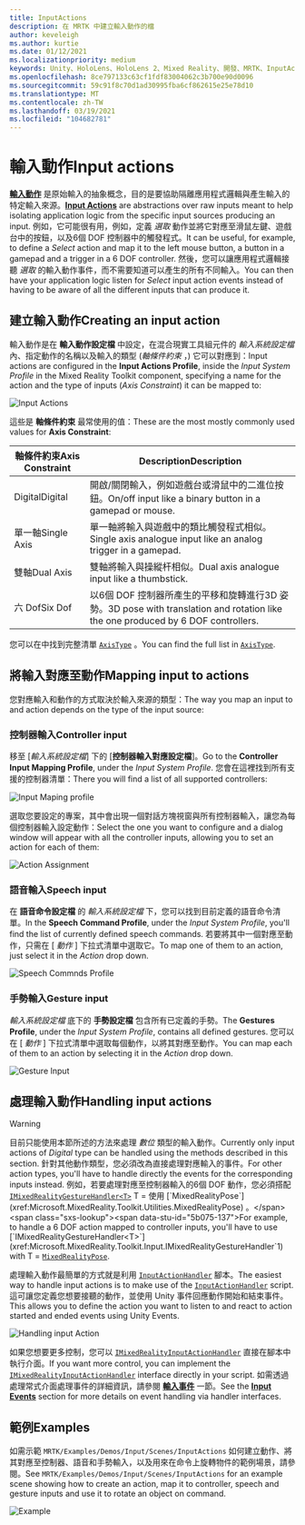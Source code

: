 ```yaml
---
title: InputActions
description: 在 MRTK 中建立輸入動作的檔
author: keveleigh
ms.author: kurtie
ms.date: 01/12/2021
ms.localizationpriority: medium
keywords: Unity、HoloLens、HoloLens 2、Mixed Reality、開發、MRTK、InputActions、
ms.openlocfilehash: 8ce797133c63cf1fdf83004062c3b700e90d0096
ms.sourcegitcommit: 59c91f8c70d1ad30995fba6cf862615e25e78d10
ms.translationtype: MT
ms.contentlocale: zh-TW
ms.lasthandoff: 03/19/2021
ms.locfileid: "104682781"
---
```

# <a name="input-actions"></a><span data-ttu-id="5b075-104">輸入動作</span><span class="sxs-lookup"><span data-stu-id="5b075-104">Input actions</span></span>

<span data-ttu-id="5b075-105">[**輸入動作**](InputActions.md) 是原始輸入的抽象概念，目的是要協助隔離應用程式邏輯與產生輸入的特定輸入來源。</span><span class="sxs-lookup"><span data-stu-id="5b075-105">[**Input Actions**](InputActions.md) are abstractions over raw inputs meant to help isolating application logic from the specific input sources producing an input.</span></span> <span data-ttu-id="5b075-106">例如，它可能很有用，例如，定義 *選取* 動作並將它對應至滑鼠左鍵、遊戲台中的按鈕，以及6個 DOF 控制器中的觸發程式。</span><span class="sxs-lookup"><span data-stu-id="5b075-106">It can be useful, for example, to define a *Select* action and map it to the left mouse button, a button in a gamepad and a trigger in a 6 DOF controller.</span></span> <span data-ttu-id="5b075-107">然後，您可以讓應用程式邏輯接聽 *選取* 的輸入動作事件，而不需要知道可以產生的所有不同輸入。</span><span class="sxs-lookup"><span data-stu-id="5b075-107">You can then have your application logic listen for *Select* input action events instead of having to be aware of all the different inputs that can produce it.</span></span>

## <a name="creating-an-input-action"></a><span data-ttu-id="5b075-108">建立輸入動作</span><span class="sxs-lookup"><span data-stu-id="5b075-108">Creating an input action</span></span>

<span data-ttu-id="5b075-109">輸入動作是在 **輸入動作設定檔** 中設定，在混合現實工具組元件的 *輸入系統設定檔* 內、指定動作的名稱以及輸入的類型 (*軸條件約束* ，) 它可以對應到：</span><span class="sxs-lookup"><span data-stu-id="5b075-109">Input actions are configured in the **Input Actions Profile**, inside the *Input System Profile* in the Mixed Reality Toolkit component, specifying a name for the action and the type of inputs (*Axis Constraint*) it can be mapped to:</span></span>

<img src="../Images/Input/InputActions.png" style="max-width:100%;" alt="Input Actions">

<span data-ttu-id="5b075-110">這些是 **軸條件約束** 最常使用的值：</span><span class="sxs-lookup"><span data-stu-id="5b075-110">These are the most mostly commonly used values for **Axis Constraint**:</span></span>

<span data-ttu-id="5b075-111">軸條件約束</span><span class="sxs-lookup"><span data-stu-id="5b075-111">Axis Constraint</span></span> | <span data-ttu-id="5b075-112">Description</span><span class="sxs-lookup"><span data-stu-id="5b075-112">Description</span></span>
--- | ---
<span data-ttu-id="5b075-113">Digital</span><span class="sxs-lookup"><span data-stu-id="5b075-113">Digital</span></span> | <span data-ttu-id="5b075-114">開啟/關閉輸入，例如遊戲台或滑鼠中的二進位按鈕。</span><span class="sxs-lookup"><span data-stu-id="5b075-114">On/off input like a binary button in a gamepad or mouse.</span></span>
<span data-ttu-id="5b075-115">單一軸</span><span class="sxs-lookup"><span data-stu-id="5b075-115">Single Axis</span></span> | <span data-ttu-id="5b075-116">單一軸將輸入與遊戲中的類比觸發程式相似。</span><span class="sxs-lookup"><span data-stu-id="5b075-116">Single axis analogue input like an analog trigger in a gamepad.</span></span>
<span data-ttu-id="5b075-117">雙軸</span><span class="sxs-lookup"><span data-stu-id="5b075-117">Dual Axis</span></span> | <span data-ttu-id="5b075-118">雙軸將輸入與操縱杆相似。</span><span class="sxs-lookup"><span data-stu-id="5b075-118">Dual axis analogue input like a thumbstick.</span></span>
<span data-ttu-id="5b075-119">六 Dof</span><span class="sxs-lookup"><span data-stu-id="5b075-119">Six Dof</span></span> | <span data-ttu-id="5b075-120">以6個 DOF 控制器所產生的平移和旋轉進行3D 姿勢。</span><span class="sxs-lookup"><span data-stu-id="5b075-120">3D pose with translation and rotation like the one produced by 6 DOF controllers.</span></span>

<span data-ttu-id="5b075-121">您可以在中找到完整清單 [`AxisType`](xref:Microsoft.MixedReality.Toolkit.Utilities.AxisType) 。</span><span class="sxs-lookup"><span data-stu-id="5b075-121">You can find the full list in [`AxisType`](xref:Microsoft.MixedReality.Toolkit.Utilities.AxisType).</span></span>

## <a name="mapping-input-to-actions"></a><span data-ttu-id="5b075-122">將輸入對應至動作</span><span class="sxs-lookup"><span data-stu-id="5b075-122">Mapping input to actions</span></span>

<span data-ttu-id="5b075-123">您對應輸入和動作的方式取決於輸入來源的類型：</span><span class="sxs-lookup"><span data-stu-id="5b075-123">The way you map an input to and action depends on the type of the input source:</span></span>

### <a name="controller-input"></a><span data-ttu-id="5b075-124">控制器輸入</span><span class="sxs-lookup"><span data-stu-id="5b075-124">Controller input</span></span>

<span data-ttu-id="5b075-125">移至 [*輸入系統設定檔*] 下的 [**控制器輸入對應設定檔**]。</span><span class="sxs-lookup"><span data-stu-id="5b075-125">Go to the **Controller Input Mapping Profile**, under the *Input System Profile*.</span></span> <span data-ttu-id="5b075-126">您會在這裡找到所有支援的控制器清單：</span><span class="sxs-lookup"><span data-stu-id="5b075-126">There you will find a list of all supported controllers:</span></span>

<img src="../Images/Input/ControllerInputMappingProfile.PNG" style="max-width:100%;" alt="Input Maping profile">

<span data-ttu-id="5b075-127">選取您要設定的專案，其中會出現一個對話方塊視窗與所有控制器輸入，讓您為每個控制器輸入設定動作：</span><span class="sxs-lookup"><span data-stu-id="5b075-127">Select the one you want to configure and a dialog window will appear with all the controller inputs, allowing you to set an action for each of them:</span></span>

<img src="../Images/Input/InputActionAssignment.PNG" style="max-width:100%;" alt="Action Assignment">

### <a name="speech-input"></a><span data-ttu-id="5b075-128">語音輸入</span><span class="sxs-lookup"><span data-stu-id="5b075-128">Speech input</span></span>

<span data-ttu-id="5b075-129">在 **語音命令設定檔** 的 *輸入系統設定檔* 下，您可以找到目前定義的語音命令清單。</span><span class="sxs-lookup"><span data-stu-id="5b075-129">In the **Speech Command Profile**, under the *Input System Profile*, you'll find the list of currently defined speech commands.</span></span> <span data-ttu-id="5b075-130">若要將其中一個對應至動作，只需在 [ *動作* ] 下拉式清單中選取它。</span><span class="sxs-lookup"><span data-stu-id="5b075-130">To map one of them to an action, just select it in the *Action* drop down.</span></span>

<img src="../Images/Input/SpeechCommandsProfile.png" style="max-width:100%;" alt="Speech Commnds Profile">

### <a name="gesture-input"></a><span data-ttu-id="5b075-131">手勢輸入</span><span class="sxs-lookup"><span data-stu-id="5b075-131">Gesture input</span></span>

<span data-ttu-id="5b075-132">*輸入系統設定檔* 底下的 **手勢設定檔** 包含所有已定義的手勢。</span><span class="sxs-lookup"><span data-stu-id="5b075-132">The **Gestures Profile**, under the *Input System Profile*, contains all defined gestures.</span></span> <span data-ttu-id="5b075-133">您可以在 [ *動作* ] 下拉式清單中選取每個動作，以將其對應至動作。</span><span class="sxs-lookup"><span data-stu-id="5b075-133">You can map each of them to an action by selecting it in the *Action* drop down.</span></span>

<img src="../Images/Input/GestureProfile.png" style="max-width:100%;" alt="Gesture Input">

## <a name="handling-input-actions"></a><span data-ttu-id="5b075-134">處理輸入動作</span><span class="sxs-lookup"><span data-stu-id="5b075-134">Handling input actions</span></span>

> [!WARNING]
> <span data-ttu-id="5b075-135">目前只能使用本節所述的方法來處理 *數位* 類型的輸入動作。</span><span class="sxs-lookup"><span data-stu-id="5b075-135">Currently only input actions of *Digital* type can be handled using the methods described in this section.</span></span> <span data-ttu-id="5b075-136">針對其他動作類型，您必須改為直接處理對應輸入的事件。</span><span class="sxs-lookup"><span data-stu-id="5b075-136">For other action types, you'll have to handle directly the events for the corresponding inputs instead.</span></span> <span data-ttu-id="5b075-137">例如，若要處理對應至控制器輸入的6個 DOF 動作，您必須搭配 [`IMixedRealityGestureHandler<T>`](xref:Microsoft.MixedReality.Toolkit.Input.IMixedRealityGestureHandler`1) T = 使用 [`MixedRealityPose`](xref:Microsoft.MixedReality.Toolkit.Utilities.MixedRealityPose) 。</span><span class="sxs-lookup"><span data-stu-id="5b075-137">For example, to handle a 6 DOF action mapped to controller inputs, you'll have to use [`IMixedRealityGestureHandler<T>`](xref:Microsoft.MixedReality.Toolkit.Input.IMixedRealityGestureHandler`1) with T = [`MixedRealityPose`](xref:Microsoft.MixedReality.Toolkit.Utilities.MixedRealityPose).</span></span>

<span data-ttu-id="5b075-138">處理輸入動作最簡單的方式就是利用 [`InputActionHandler`](xref:Microsoft.MixedReality.Toolkit.Input.InputActionHandler) 腳本。</span><span class="sxs-lookup"><span data-stu-id="5b075-138">The easiest way to handle input actions is to make use of the [`InputActionHandler`](xref:Microsoft.MixedReality.Toolkit.Input.InputActionHandler) script.</span></span> <span data-ttu-id="5b075-139">這可讓您定義您想要接聽的動作，並使用 Unity 事件回應動作開始和結束事件。</span><span class="sxs-lookup"><span data-stu-id="5b075-139">This allows you to define the action you want to listen to and react to action started and ended events using Unity Events.</span></span>

<img src="../Images/Input/InputActionHandler.PNG" style="max-width:100%;" alt="Handling input Action">

<span data-ttu-id="5b075-140">如果您想要更多控制，您可以 [`IMixedRealityInputActionHandler`](xref:Microsoft.MixedReality.Toolkit.Input.IMixedRealityInputActionHandler) 直接在腳本中執行介面。</span><span class="sxs-lookup"><span data-stu-id="5b075-140">If you want more control, you can implement the [`IMixedRealityInputActionHandler`](xref:Microsoft.MixedReality.Toolkit.Input.IMixedRealityInputActionHandler) interface directly in your script.</span></span> <span data-ttu-id="5b075-141">如需透過處理常式介面處理事件的詳細資訊，請參閱 [**輸入事件**](InputEvents.md) 一節。</span><span class="sxs-lookup"><span data-stu-id="5b075-141">See the [**Input Events**](InputEvents.md) section for more details on event handling via handler interfaces.</span></span>

## <a name="examples"></a><span data-ttu-id="5b075-142">範例</span><span class="sxs-lookup"><span data-stu-id="5b075-142">Examples</span></span>

<span data-ttu-id="5b075-143">如需示範 `MRTK/Examples/Demos/Input/Scenes/InputActions` 如何建立動作、將其對應至控制器、語音和手勢輸入，以及用來在命令上旋轉物件的範例場景，請參閱。</span><span class="sxs-lookup"><span data-stu-id="5b075-143">See `MRTK/Examples/Demos/Input/Scenes/InputActions` for an example scene showing how to create an action, map it to controller, speech and gesture inputs and use it to rotate an object on command.</span></span>

<img src="../Images/Input/InputActionsExample.PNG" style="max-width:100%;" alt="Example">
